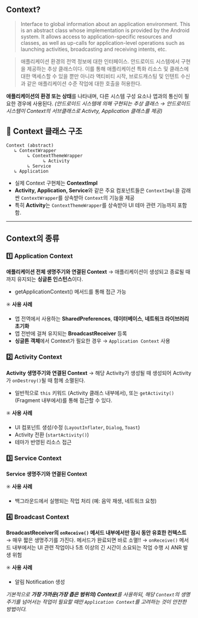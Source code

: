 ## Context?

> Interface to global information about an application environment. This is an abstract class whose implementation is provided by the Android system. It allows access to application-specific resources and classes, as well as up-calls for application-level operations such as launching activities, broadcasting and receiving intents, etc.
> 

> 애플리케이션 환경의 전역 정보에 대한 인터페이스. 안드로이드 시스템에서 구현을 제공하는 추상 클래스이다. 이를 통해 애플리케이션 특화 리소스 및 클래스에 대한 액세스할 수 있을 뿐만 아니라 액티비티 시작, 브로드캐스팅 및 인텐트 수신과 같은 애플리케이션 수준 작업에 대한 호출을 허용한다.
> 

**애플리케이션의 환경 또는 상태**를 나타내며, 다른 시스템 구성 요소나 앱과의 통신이 필요한 경우에 사용된다. *(안드로이드 시스템에 의해 구현되는 추상 클래스 → 안드로이드 시스템이 Context의 서브클래스로 Activty, Application 클래스를 제공)*

## 📁 Context 클래스 구조

```
Context (abstract)
   ↳ ContextWrapper
        ↳ ContextThemeWrapper
              ↳ Activity
        ↳ Service
   ↳ Application
```

- 실제 Context 구현체는 **ContextImpl**
- **Activity, Application, Service**와 같은 주요 컴포넌트들은 `ContextImpl`을 감래싼 `ContextWrapper`를 상속받아 `Context`의 기능을 제공
- 특히 **Activity**는 `ContextThemeWrapper`를 상속받아 UI 테마 관련 기능까지 포함함.

--- 

## Context의 종류 
### 1️⃣ Application Context

**애플리케이션 전체 생명주기와 연결된 Context**
→ 애플리케이션이 생성되고 종료될 때까지 유지되는 **싱글톤 인스턴스**이다.

- getApplicationContext() 메서드를 통해 접근 가능

✳️ **사용 사례**

- 앱 전역에서 사용하는 **SharedPreferences**, **데이터베이스**, **네트워크 라이브러리 초기화**
- 앱 전반에 걸쳐 유지되는 **BroadcastReceiver** 등록
- **싱글톤 객체**에서 Context가 필요한 경우 → `Application Context` 사용

### 2️⃣ Activity Context

**Activity 생명주기와 연결된 Context**
→ 해당 Activity가 생성될 때 생성되어 Activity가 `onDestroy()`될 때 함께 소멸된다. 

- 일반적으로 `this` 키워드 (Activity 클래스 내부에서),
또는 `getActivity()` (Fragment 내부에서)를 통해 접근할 수 있다.

✳️ **사용 사례**

- UI 컴포넌트 생성/수정 (`LayoutInflater`, `Dialog`, `Toast`)
- Activity 전환 (`startActivity()`)
- 테마가 반영된 리소스 접근

### 3️⃣ Service Context

**Service 생명주기와 연결된 Context**

✳️ **사용 사례**

- 백그라운드에서 실행되는 작업 처리 (예: 음악 재생, 네트워크 요청)

### 4️⃣ Broadcast Context

**BroadcastReceiver의 `onReceive()` 메서드 내부에서만 잠시 동안 유효한 컨텍스트**
→ 매우 짧은 생명주기를 가진다. 메서드가 완료되면 바로 소멸!! 
→ `onReceive()` 메서드 내부에서는 UI 관련 작업이나 5초 이상의 긴 시간이 소요되는 작업 수행 시 ANR 발생 위험

✳️ **사용 사례**

- 알림 Notification 생성

*기본적으로 **가장 가까운(가장 좁은 범위의) Context**를 사용하되, 해당 `Context`의 생명주기를 넘어서는 작업이 필요할 때만 `Application Context`를 고려하는 것이 안전한 방법이다.*